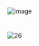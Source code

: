 #
![image](https://github.com/user-attachments/assets/3e268841-bcd7-4aca-8e50-58ab7525e040)

#

![26](https://github.com/user-attachments/assets/8b5c5467-525f-4722-ad3d-8f1caae514b5)

#
